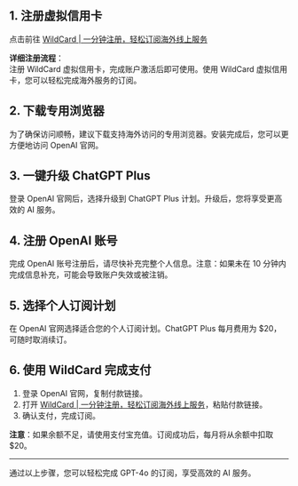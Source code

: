 ## 1. 注册虚拟信用卡

点击前往 [WildCard | 一分钟注册，轻松订阅海外线上服务](https://bit.ly/bewildcard)

**详细注册流程**：  
注册 WildCard 虚拟信用卡，完成账户激活后即可使用。使用 WildCard 虚拟信用卡，您可以轻松完成海外服务的订阅。

## 2. 下载专用浏览器

为了确保访问顺畅，建议下载支持海外访问的专用浏览器。安装完成后，您可以更方便地访问 OpenAI 官网。

## 3. 一键升级 ChatGPT Plus

登录 OpenAI 官网后，选择升级到 ChatGPT Plus 计划。升级后，您将享受更高效的 AI 服务。

## 4. 注册 OpenAI 账号

完成 OpenAI 账号注册后，请尽快补充完整个人信息。注意：如果未在 10 分钟内完成信息补充，可能会导致账户失效或被注销。

## 5. 选择个人订阅计划

在 OpenAI 官网选择适合您的个人订阅计划。ChatGPT Plus 每月费用为 $20，可随时取消续订。

## 6. 使用 WildCard 完成支付

1. 登录 OpenAI 官网，复制付款链接。
2. 打开 [WildCard | 一分钟注册，轻松订阅海外线上服务](https://bit.ly/bewildcard)，粘贴付款链接。
3. 确认支付，完成订阅。

**注意**：如果余额不足，请使用支付宝充值。订阅成功后，每月将从余额中扣取 $20。

---

通过以上步骤，您可以轻松完成 GPT-4o 的订阅，享受高效的 AI 服务。